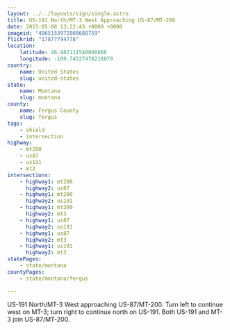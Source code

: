 ```yaml
---
layout: ../../layouts/sign/single.astro
title: US-191 North/MT-3 West Approaching US-87/MT-200
date: 2015-05-08 13:22:43 +0000 +0000
imageid: "4065153972808688759"
flickrid: "17877794778"
location:
    latitude: 46.982111540046866
    longitude: -109.74527478218079
country:
    name: United States
    slug: united-states
state:
    name: Montana
    slug: montana
county:
    name: Fergus County
    slug: fergus
tags:
    - shield
    - intersection
highway:
    - mt200
    - us87
    - us191
    - mt3
intersections:
    - highway1: mt200
      highway2: us87
    - highway1: mt200
      highway2: us191
    - highway1: mt200
      highway2: mt3
    - highway1: us87
      highway2: us191
    - highway1: us87
      highway2: mt3
    - highway1: us191
      highway2: mt3
statePages:
    - state/montana
countyPages:
    - state/montana/fergus

---
```

US-191 North/MT-3 West approaching US-87/MT-200.  Turn left to continue west on MT-3; turn right to continue north on US-191.  Both US-191 and MT-3 join US-87/MT-200.